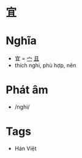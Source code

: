 # 宜

# Nghĩa
* 宜 = [宀](宀.md) [且](且.md)
* thích nghi, phù hợp, nên

# Phát âm
* /nghi/

# Tags
* Hán Việt

<script>window.HANZI_FIELD='宜';</script>
